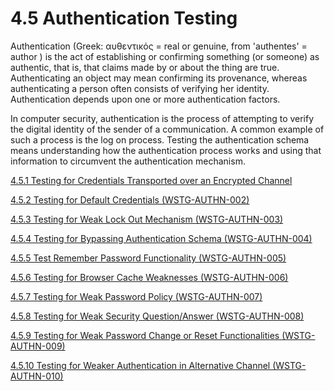 # 4.5 Authentication Testing

Authentication (Greek: αυθεντικός = real or genuine, from 'authentes' = author ) is the act of establishing or confirming something (or someone) as authentic, that is, that claims made by or about the thing are true. Authenticating an object may mean confirming its provenance, whereas authenticating a person often consists of verifying her identity. Authentication depends upon one or more authentication factors.

In computer security, authentication is the process of attempting to verify the digital identity of the sender of a communication. A common example of such a process is the log on process. Testing the authentication schema means understanding how the authentication process works and using that information to circumvent the authentication mechanism.

[4.5.1 Testing for Credentials Transported over an Encrypted Channel](4.5.1_Testing_for_Credentials_Transported_over_an_Encrypted_Channel.md)

[4.5.2 Testing for Default Credentials (WSTG-AUTHN-002)](4.5.2_Testing_for_Default_Credentials_WSTG-AUTHN-002.md)

[4.5.3 Testing for Weak Lock Out Mechanism (WSTG-AUTHN-003)](4.5.3_Testing_for_Weak_Lock_Out_Mechanism_WSTG-AUTHN-003.md)

[4.5.4 Testing for Bypassing Authentication Schema (WSTG-AUTHN-004)](4.5.4_Testing_for_Bypassing_Authentication_Schema_WSTG-AUTHN-004.md)

[4.5.5 Test Remember Password Functionality (WSTG-AUTHN-005)](4.5.5_Testing_for_Vulnerable_Remember_Password_WSTG-AUTHN-005.md)

[4.5.6 Testing for Browser Cache Weaknesses (WSTG-AUTHN-006)](4.5.6_Testing_for_Browser_Cache_Weaknesses_WSTG-AUTHN-006.md)

[4.5.7 Testing for Weak Password Policy (WSTG-AUTHN-007)](4.5.7_Testing_for_Weak_Password_Policy_WSTG-AUTHN-007.md)

[4.5.8 Testing for Weak Security Question/Answer (WSTG-AUTHN-008)](4.5.8_Testing_for_Weak_Security_Question_Answer_WSTG-AUTHN-008.md)

[4.5.9 Testing for Weak Password Change or Reset Functionalities (WSTG-AUTHN-009)](4.5.9_Testing_for_Weak_Password_Change_or_Reset_Functionalities_WSTG-AUTHN-009.md)

[4.5.10 Testing for Weaker Authentication in Alternative Channel (WSTG-AUTHN-010)](4.5.10_Testing_for_Weaker_Authentication_in_Alternative_Channel_WSTG-AUTHN-010.md)
